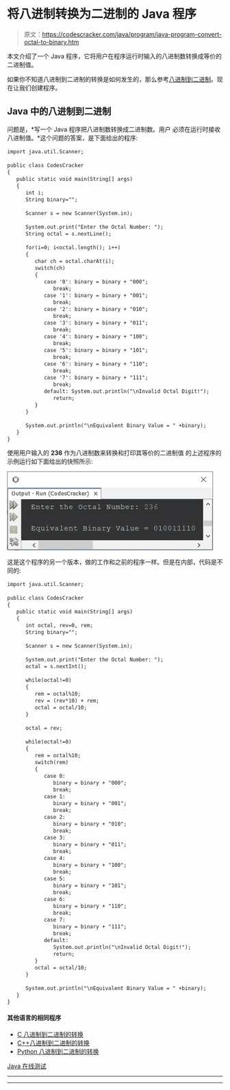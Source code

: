 # 将八进制转换为二进制的 Java 程序

> 原文：<https://codescracker.com/java/program/java-program-convert-octal-to-binary.htm>

本文介绍了一个 Java 程序，它将用户在程序运行时输入的八进制数转换成等价的二进制值。

如果你不知道八进制到二进制的转换是如何发生的，那么参考[八进制到二进制](/computer-fundamental/octal-to-binary.htm)。现在让我们创建程序。

## Java 中的八进制到二进制

问题是，*写一个 Java 程序把八进制数转换成二进制数。用户 必须在运行时接收八进制值。*这个问题的答案，是下面给出的程序:

```
import java.util.Scanner;

public class CodesCracker
{
   public static void main(String[] args)
   {
      int i;
      String binary="";

      Scanner s = new Scanner(System.in);

      System.out.print("Enter the Octal Number: ");
      String octal = s.nextLine();

      for(i=0; i<octal.length(); i++)
      {
         char ch = octal.charAt(i);
         switch(ch)
         {
            case '0': binary = binary + "000";
               break;
            case '1': binary = binary + "001";
               break;
            case '2': binary = binary + "010";
               break;
            case '3': binary = binary + "011";
               break;
            case '4': binary = binary + "100";
               break;
            case '5': binary = binary + "101";
               break;
            case '6': binary = binary + "110";
               break;
            case '7': binary = binary + "111";
               break;
            default: System.out.println("\nInvalid Octal Digit!");
               return;
         }
      }

      System.out.println("\nEquivalent Binary Value = " +binary);
   }
}
```

使用用户输入的 **236** 作为八进制数来转换和打印其等价的二进制值 的上述程序的示例运行如下面给出的快照所示:

![java convert octal to binary](img/1d81d63279b8cd6141b97af3f7fed813.png)

这是这个程序的另一个版本，做的工作和之前的程序一样。但是在内部，代码是不同的:

```
import java.util.Scanner;

public class CodesCracker
{
   public static void main(String[] args)
   {
      int octal, rev=0, rem;
      String binary="";

      Scanner s = new Scanner(System.in);

      System.out.print("Enter the Octal Number: ");
      octal = s.nextInt();

      while(octal!=0)
      {
         rem = octal%10;
         rev = (rev*10) + rem;
         octal = octal/10;
      }

      octal = rev;

      while(octal!=0)
      {
         rem = octal%10;
         switch(rem)
         {
            case 0:
               binary = binary + "000";
               break;
            case 1:
               binary = binary + "001";
               break;
            case 2:
               binary = binary + "010";
               break;
            case 3:
               binary = binary + "011";
               break;
            case 4:
               binary = binary + "100";
               break;
            case 5:
               binary = binary + "101";
               break;
            case 6:
               binary = binary + "110";
               break;
            case 7:
               binary = binary + "111";
               break;
            default:
               System.out.println("\nInvalid Octal Digit!");
               return;
         }
         octal = octal/10;
      }

      System.out.println("\nEquivalent Binary Value = " +binary);
   }
}
```

#### 其他语言的相同程序

*   [C 八进制到二进制的转换](/c/program/c-program-convert-octal-to-binary.htm)
*   [C++八进制到二进制的转换](/cpp/program/cpp-program-convert-octal-to-binary.htm)
*   [Python 八进制到二进制的转换](/python/program/python-program-convert-octal-to-binary.htm)

[Java 在线测试](/exam/showtest.php?subid=1)

* * *

* * *